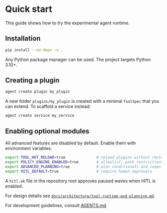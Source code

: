 # Quick start

This guide shows how to try the experimental agent runtime.

## Installation

```bash
pip install --no-deps -e .
```

Any Python package manager can be used. The project targets Python 3.10+.

## Creating a plugin

```bash
agent create plugin my_plugin
```

A new folder `plugins/my_plugin` is created with a minimal `ToolSpec` that you
can extend. To scaffold a service instead:

```bash
agent create service my_service
```

## Enabling optional modules

All advanced features are disabled by default. Enable them with environment variables:

```bash
export TOOL_HOT_RELOAD=true              # reload plugins without restart
export POLICY_ENGINE_ENABLED=true        # allowlist, path restrictions, rate limits
export ADVANCED_PLANNING=true            # plan conditionals and loops
export HITL_DEFAULT=true                 # require human approvals
```

A `hitl.ok` file in the repository root approves paused waves when HITL is enabled.

For design details see [`docs/architecture/tool-runtime-and-planning.md`](architecture/tool-runtime-and-planning.md).

For development guidelines, consult [AGENTS.md](../AGENTS.md).

